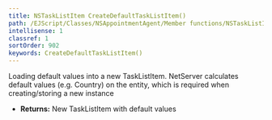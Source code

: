```yaml
---
title: NSTaskListItem CreateDefaultTaskListItem()
path: /EJScript/Classes/NSAppointmentAgent/Member functions/NSTaskListItem CreateDefaultTaskListItem()
intellisense: 1
classref: 1
sortOrder: 902
keywords: CreateDefaultTaskListItem()
---
```



Loading default values into a new TaskListItem.
		  NetServer calculates default values (e.g. Country) on the entity, which is required when creating/storing a new instance



* **Returns:** New TaskListItem with default values


